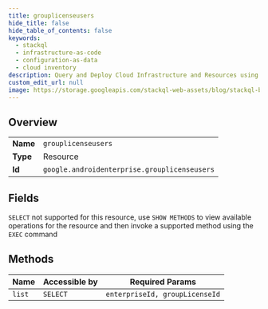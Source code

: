 ```yaml
---
title: grouplicenseusers
hide_title: false
hide_table_of_contents: false
keywords:
  - stackql
  - infrastructure-as-code
  - configuration-as-data
  - cloud inventory
description: Query and Deploy Cloud Infrastructure and Resources using SQL
custom_edit_url: null
image: https://storage.googleapis.com/stackql-web-assets/blog/stackql-blog-post-featured-image.png
---
```

  
    

## Overview
<table><tbody>
<tr><td><b>Name</b></td><td><code>grouplicenseusers</code></td></tr>
<tr><td><b>Type</b></td><td>Resource</td></tr>
<tr><td><b>Id</b></td><td><code>google.androidenterprise.grouplicenseusers</code></td></tr>
</tbody></table>

## Fields
`SELECT` not supported for this resource, use `SHOW METHODS` to view available operations for the resource and then invoke a supported method using the `EXEC` command  
## Methods
| Name | Accessible by | Required Params |
| ---- | ------------- | --------------- |
| `list` | `SELECT` | `enterpriseId, groupLicenseId` |

